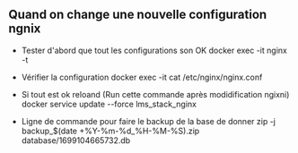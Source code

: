 ## Quand on change une nouvelle configuration ngnix 
- Tester d'abord que tout les configurations son OK 
docker exec -it <nginx-container-id> nginx -t

- Vérifier la configuration 
docker exec -it <nginx-container-id> cat /etc/nginx/nginx.conf

- Si tout est ok reloand (Run cette commande après modidification ngixni)
docker service update --force lms_stack_nginx

- Ligne de commande pour faire le backup de la base de donner 
zip -j backup_$(date +\%Y-\%m-\%d_\%H-\%M-\%S).zip database/1699104665732.db
